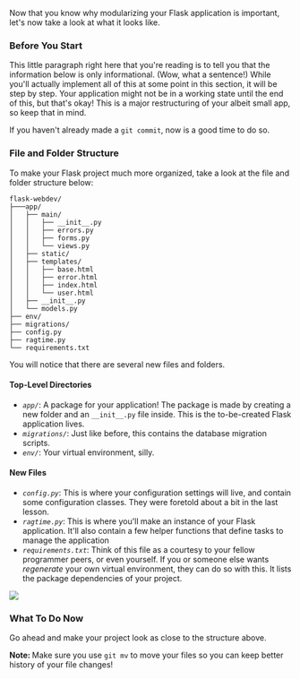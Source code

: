 Now that you know why modularizing your Flask application is important, let's now take a look at what it looks like.

### Before You Start

This little paragraph right here that you're reading is to tell you that the information below is only informational. (Wow, what a sentence!) While you'll actually implement all of this at some point in this section, it will be step by step. Your application might not be in a working state until the end of this, but that's okay! This is a major restructuring of your albeit small app, so keep that in mind.

If you haven't already made a `git commit`, now is a good time to do so.

### File and Folder Structure

To make your Flask project much more organized, take a look at the file and folder structure below:

```
flask-webdev/
├───app/
│   ├── main/
│   │   ├── __init__.py
│   │   ├── errors.py
│   │   ├── forms.py
│   │   └── views.py
│   ├── static/
│   ├── templates/
│   │   ├── base.html
│   │   ├── error.html
│   │   ├── index.html
│   │   └── user.html
│   ├── __init__.py
│   └── models.py
├── env/
├── migrations/
├── config.py
├── ragtime.py
└── requirements.txt
```

[//]: # (Alternatively, show a picture of the folder structure)
[//]: # (Later:
├── tests/
│   ├── conftest.py
│   ├── unit/
│   │   ├── test_password.py
│   │   └── user.html
)

You will notice that there are several new files and folders.


#### Top-Level Directories

- *`app/`*: A package for your application! The package is made by creating a new folder and an `__init__.py` file inside. This is the to-be-created Flask application lives.
- *`migrations/`*: Just like before, this contains the database migration scripts.
- *`env/`*: Your virtual environment, silly.

#### New Files

- *`config.py`*: This is where your configuration settings will live, and contain some configuration classes. They were foretold about a bit in the last lesson.
- *`ragtime.py`*: This is where you'll make an instance of your Flask application. It'll also contain a few helper functions that define tasks to manage the application
- *`requirements.txt`*: Think of this file as a courtesy to your fellow programmer peers, or even yourself. If you or someone else wants *regenerate* your own virtual environment, they can do so with this. It lists the package dependencies of your project.

[//]: # (https://imgflip.com/i/3y9rj9)
![](https://i.imgflip.com/3y9rj9.jpg)

[//]: # (Below will probably be taught in a video)

### What To Do Now

Go ahead and make your project look as close to the structure above.

<div class="alert alert-warning" role="alert"><strong>Note: </strong>Make sure you use <code>git mv</code> to move your files so you can keep better history of your file changes!</div>
